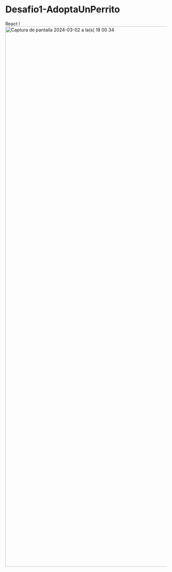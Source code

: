 # Desafio1-AdoptaUnPerrito
React I
<img width="1680" alt="Captura de pantalla 2024-03-02 a la(s) 18 00 34" src="https://github.com/niconstvc/Desafio1-AdoptaUnPerrito/assets/120123429/50a5e511-b274-4c6f-bd02-6c0ba41d03d2">
